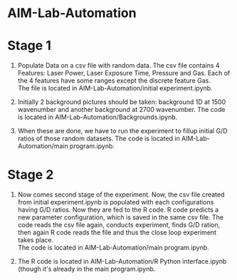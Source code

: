 # AIM-Lab-Automation

# Stage 1
1. Populate Data on a csv file with random data. The csv file contains 4 Features: Laser Power, Laser Exposure Time, Pressure      and Gas. Each of the 4 features have some ranges except the discrete feature Gas. </br>
   The file is located in AIM-Lab-Automation/initial experiment.ipynb. </br>
   
2. Initially 2 background pictures should be taken: background 1D at 1500 wavenumber and another background at 2700 wavenumber.
   The code is located in AIM-Lab-Automation/Backgrounds.ipynb. </br>
   
3. When these are done, we have to run the experiment to fillup initial G/D ratios of those random datasets. The code is     located in AIM-Lab-Automation/main program.ipynb.


# Stage 2
1. Now comes second stage of the experiment. Now, the csv file created from initial experiment.ipynb is populated with each configurations having G/D ratios. Now they are fed to the R code. R code predicts a new parameter configuration, which is saved in the same csv file. The code reads the csv file again, conducts experiment, finds G/D ration, then again R code reads the file and thus the close loop experiment takes place. </br>
The code is located in AIM-Lab-Automation/main program.ipynb. </br>

2. The R code is located in AIM-Lab-Automation/R Python interface.ipynb (though it's already in the main program.ipynb.
